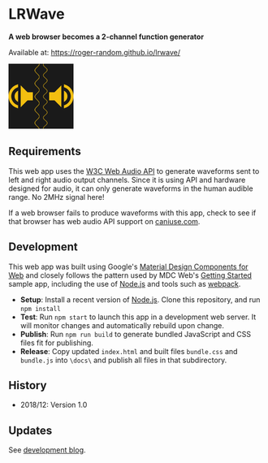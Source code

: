 # LRWave
__A web browser becomes a 2-channel function generator__

Available at: https://roger-random.github.io/lrwave/

![LRWave Icon](LRWaveLogo128.png "LRWave")

## Requirements

This web app uses the [W3C Web Audio API](https://www.w3.org/TR/webaudio/)
to generate waveforms sent to left and right audio output channels. Since it is
using API and hardware designed for audio, it can only generate waveforms in the
human audible range. No 2MHz signal here!

If a web browser fails to produce waveforms with this app, check to see if
that browser has web audio API support on
[caniuse.com](https://www.caniuse.com/#search=web%20audio).

## Development

This web app was built using Google's
[Material Design Components for Web](https://material.io/develop/web/) and
closely follows the pattern used by MDC Web's
[Getting Started](https://material.io/develop/web/docs/getting-started/)
sample app, including the use of [Node.js](https://nodejs.org) and tools such as
[webpack](https://webpack.js.org/).

* __Setup__: Install a recent version of [Node.js](https://nodejs.org). Clone
this repository, and run `npm install`
* __Test__: Run `npm start` to launch this app in a development web server. It
will monitor changes and automatically rebuild upon change.
* __Publish__: Run `npm run build` to generate bundled JavaScript and CSS files
fit for publishing.
* __Release__: Copy updated `index.html` and built files `bundle.css` and
`bundle.js` into `\docs\` and publish all files in that subdirectory.

## History

* 2018/12: Version 1.0

## Updates

See [development blog](https://newscrewdriver.com/category/projects/lrwave/).
